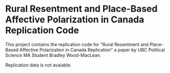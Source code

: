 # Rural Resentment and Place-Based Affective Polarization in Canada Replication Code

This project contains the replication code for "Rural Resentment and Place-Based Affective Polarization in Canada Replication" a paper by UBC Political Science MA Student Bradley Wood-MacLean. 

Replication data is not avaiable. 


